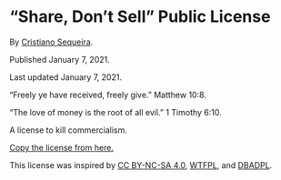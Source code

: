 # “Share, Don’t Sell” Public License

By [Cristiano Sequeira](https://cristianosequeira.me/).

Published January 7, 2021.

Last updated January 7, 2021.

“Freely ye have received, freely give.” Matthew 10:8.

“The love of money is the root of all evil.” 1 Timothy 6:10.

A license to kill commercialism.

[Copy the license from here.](LICENSE.txt)

This license was inspired by [CC BY-NC-SA 4.0](https://creativecommons.org/licenses/by-nc-sa/4.0/), [WTFPL](http://www.wtfpl.net/), and [DBADPL](http://dbad-license.org/).
